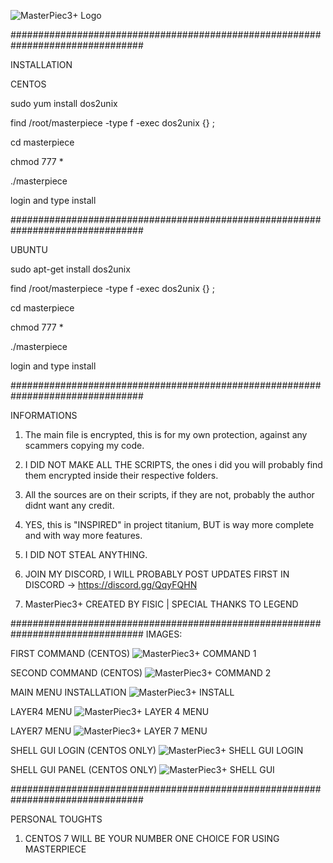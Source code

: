 

![MasterPiec3+ Logo](https://i.postimg.cc/prz11dzH/m3.png)


################################################################################

INSTALLATION

CENTOS

sudo yum install dos2unix
 
find /root/masterpiece -type f -exec dos2unix {} \;

cd masterpiece 

chmod 777 *

./masterpiece 

login and type install

################################################################################

UBUNTU

sudo apt-get install dos2unix 

find /root/masterpiece -type f -exec dos2unix {} \;

cd masterpiece 

chmod 777 *

./masterpiece
 
login and type install

################################################################################

INFORMATIONS

1. The main file is encrypted, this is for my own protection, against any scammers copying my code. 

2. I DID NOT MAKE ALL THE SCRIPTS, the ones i did you will probably find them encrypted inside their respective folders.

3. All the sources are on their scripts, if they are not, probably the author didnt want any credit.

4. YES, this is "INSPIRED" in project titanium, BUT is way more complete and with way more features.

5. I DID NOT STEAL ANYTHING.

6. JOIN MY DISCORD, I WILL PROBABLY POST UPDATES FIRST IN DISCORD -> https://discord.gg/QqyFQHN

7. MasterPiec3+ CREATED BY FISIC | SPECIAL THANKS TO LEGEND

################################################################################
IMAGES:

FIRST COMMAND (CENTOS)
![MasterPiec3+ COMMAND 1](https://i.postimg.cc/26V5Wsvv/command1.png)

SECOND COMMAND (CENTOS)
![MasterPiec3+ COMMAND 2](https://i.postimg.cc/ZqfRCb94/command2.png)

MAIN MENU INSTALLATION
![MasterPiec3+ INSTALL](https://i.postimg.cc/mk92X7mg/install.png)

LAYER4 MENU
![MasterPiec3+ LAYER 4 MENU](https://i.postimg.cc/ZR25xwFQ/layer4.png)

LAYER7 MENU
![MasterPiec3+ LAYER 7 MENU](https://i.postimg.cc/WbR4Df4F/layer7.png)

SHELL GUI LOGIN (CENTOS ONLY)
![MasterPiec3+ SHELL GUI LOGIN](https://i.postimg.cc/TYr3nqyk/loginsite.png)

SHELL GUI PANEL (CENTOS ONLY)
![MasterPiec3+ SHELL GUI](https://i.postimg.cc/FKFzrdHT/booter.png)


################################################################################

PERSONAL TOUGHTS

1. CENTOS 7 WILL BE YOUR NUMBER ONE CHOICE FOR USING MASTERPIECE




